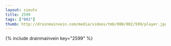 ```yaml
--- 
layout: sieutv
title: 2599
tags: ["002"]
thumb: http://drainmainvein.com/media/videos/tmb/000/002/599/player.jpg
---
```

{% include drainmainvein key="2599" %} 
